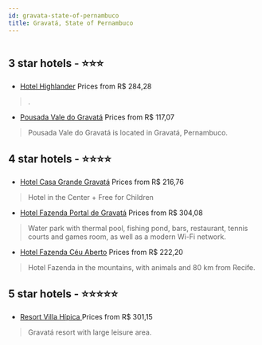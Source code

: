 ```yaml
---
id: gravata-state-of-pernambuco
title: Gravatá, State of Pernambuco
---
```


<center><img src="https://static.hotelurbano.com/reservas/prod0/2/2867/5d700f2e82c51_hotel-casa-grande-gravata.jpg" alt="" /></center>


##  3 star hotels - ⭐️⭐️⭐️

-    [Hotel Highlander](https://us.hurb.com/hotels/gravata/hotel-highlander-11504?cmp=18055) Prices from R$ 284,28
   > .
-    [Pousada Vale do Gravatá](https://us.hurb.com/hotels/gravata/pousada-vale-do-gravata-15122?cmp=18055) Prices from R$ 117,07
   > Pousada Vale do Gravatá is located in Gravatá, Pernambuco.

##  4 star hotels - ⭐️⭐️⭐️⭐️

-    [Hotel Casa Grande Gravatá](https://us.hurb.com/hotels/gravata/hotel-casa-grande-gravata-2867?cmp=18055) Prices from R$ 216,76
   > Hotel in the Center + Free for Children
-    [Hotel Fazenda Portal de Gravatá](https://us.hurb.com/hotels/gravata/hotel-fazenda-portal-de-gravata-6529?cmp=18055) Prices from R$ 304,08
   > Water park with thermal pool, fishing pond, bars, restaurant, tennis courts and games room, as well as a modern Wi-Fi network.
-    [Hotel Fazenda Céu Aberto](https://us.hurb.com/hotels/gravata/hotel-fazenda-ceu-aberto-512?cmp=18055) Prices from R$ 222,20
   > Hotel Fazenda in the mountains, with animals and 80 km from Recife.

##  5 star hotels - ⭐️⭐️⭐️⭐️⭐️

-    [Resort Villa Hípica ](https://us.hurb.com/hotels/gravata/villa-hipica-resort-2912?cmp=18055) Prices from R$ 301,15
   > Gravatá resort with large leisure area.
